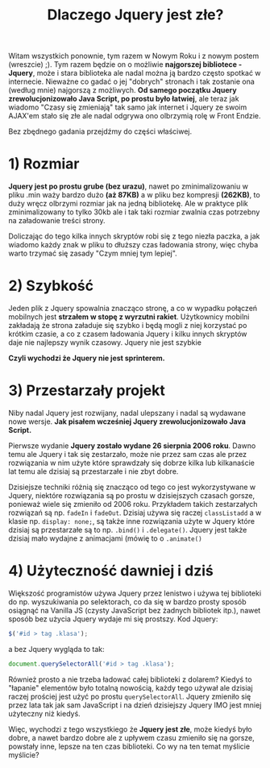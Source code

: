 ﻿---
layout: post
title: "Dlaczego Jquery jest złe?"
categories: internet programowanie javascript
---

Witam wszystkich ponownie, tym razem w Nowym Roku i z nowym postem (wreszcie) ;). Tym razem będzie on o możliwie **najgorszej bibliotece - Jquery**, może i stara biblioteka ale nadal można ją bardzo często spotkać w internecie.
Nieważne co gadać o jej "dobrych" stronach i tak zostanie ona (według mnie) najgorszą z możliwych. 
**Od samego początku Jquery zrewolucjonizowało Java Script, po prostu było łatwiej**, ale teraz jak wiadomo 
"Czasy się zmieniają" tak samo jak internet i Jquery ze swoim AJAX'em stało się złe ale nadal odgrywa ono olbrzymią rolę w Front Endzie.

Bez zbędnego gadania przejdźmy do części właściwej.

# 1) Rozmiar

**Jquery jest po prostu grube (bez urazu)**, nawet po zminimalizowaniu w pliku .min waży bardzo dużo **(aż 87KB)** a w pliku bez kompresji **(262KB)**, to duży wręcz olbrzymi rozmiar jak na jedną bibliotekę. Ale w praktyce plik zminimalizowany to tylko 30kb ale i tak taki rozmiar zwalnia czas potrzebny na załadowanie treści strony.

Doliczając do tego kilka innych skryptów robi się z tego niezła paczka, a jak wiadomo każdy znak w pliku to dłuższy czas ładowania strony, więc chyba warto trzymać się zasady "Czym mniej tym lepiej".

# 2) Szybkość

Jeden plik z Jquery spowalnia znacząco stronę, a co w wypadku połączeń mobilnych jest **strzałem w stopę z wyrzutni rakiet**. Użytkownicy mobilni zakładają że strona załaduje się szybko i będą mogli z niej korzystać po krótkim czasie, a co z czasem ładowania Jquery i kilku innych skryptów daje nie najlepszy wynik czasowy. Jquery nie jest szybkie 

**Czyli wychodzi że Jquery nie jest sprinterem.**

# 3) Przestarzały projekt

Niby nadal Jquery jest rozwijany, nadal ulepszany i nadal są wydawane nowe wersje. **Jak pisałem wcześniej Jquery zrewolucjonizowało Java Script.** 

Pierwsze wydanie **Jquery zostało wydane 26 sierpnia 2006 roku**. Dawno temu ale Jquery i tak się zestarzało, może nie przez sam czas ale przez rozwiązania w nim użyte które sprawdzały się dobrze kilka lub kilkanaście lat temu ale dzisiaj są przestarzałe i nie zbyt dobre. 

Dzisiejsze techniki różnią się znacząco od tego co jest wykorzystywane w Jquery, niektóre rozwiązania są po prostu w dzisiejszych czasach gorsze, ponieważ wiele się zmieniło od 2006 roku. Przykładem takich zestarzałych rozwiązań są np. `fadeIn` i `fadeOut`. Dzisiaj używa się raczej `classListadd` a w klasie np. `display: none;`, są także inne rozwiązania użyte w Jquery które dzisiaj są przestarzałe są to np. `.bind()` i `.delegate()`. Jquery jest także dzisiaj mało wydajne z animacjami (mówię to o `.animate()`

# 4) Użyteczność dawniej i dziś

Większość programistów używa Jquery przez lenistwo i używa tej biblioteki do np. wyszukiwania po selektorach, co da się w bardzo prosty sposób osiągnąć na Vanilla JS (czysty JavaScript bez żadnych bibliotek itp.), nawet sposób bez użycia Jquery wydaje mi się prostszy.
Kod Jquery:
```javascript
$('#id > tag .klasa');
```
a bez Jquery wygląda to tak:
```javascript
document.querySelectorAll('#id > tag .klasa');
```
Również prosto a nie trzeba ładować całej biblioteki z dolarem?
Kiedyś to "łapanie" elementów było totalną nowością, każdy tego używał ale dzisiaj raczej prościej jest użyć po prostu `querySelectorAll`. Jquery zmieniło się przez lata tak jak sam JavaScript i na dzień dzisiejszy Jquery IMO jest mniej użyteczny niż kiedyś.

Więc, wychodzi z tego wszystkiego że **Jquery jest złe**,  może kiedyś było dobre, a nawet bardzo dobre ale z upływem czasu zmieniło się na gorsze, powstały inne, lepsze na ten czas biblioteki. Co wy na ten temat myślicie myślicie?